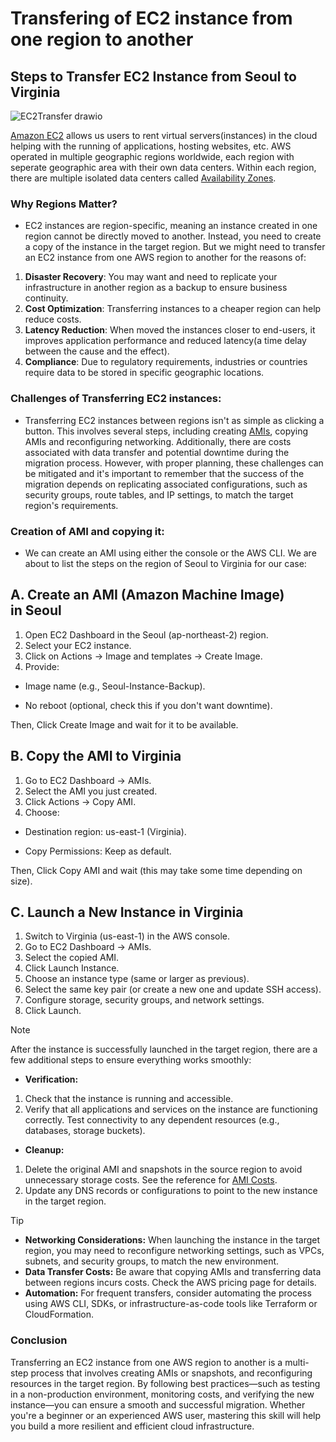 # Transfering of EC2 instance from one region to another 
## Steps to Transfer EC2 Instance from Seoul to Virginia

![EC2Transfer drawio](https://github.com/user-attachments/assets/47697436-38ab-4284-9e44-bc2369b732d4)

[Amazon EC2](https://aws.amazon.com/ec2/getting-started/) allows us users to rent virtual servers(instances) in the cloud helping with the running of applications, hosting websites, etc. AWS operated in multiple geographic regions worldwide, each region with seperate geographic area with their own data centers. Within each region, there are multiple isolated data centers called [Availability Zones](https://docs.aws.amazon.com/AWSEC2/latest/UserGuide/using-regions-availability-zones.html).

### **Why Regions Matter?**
- EC2 instances are region-specific, meaning an instance created in one region cannot be directly moved to another. Instead, you need to create a copy of the instance in the target region. But we might need to transfer an EC2 instance from one AWS region to another for the reasons of:

1. **Disaster Recovery**: You may want and need to replicate your infrastructure in another region as a backup to ensure business continuity.
2. **Cost Optimization**: Transferring instances to a cheaper region can help reduce costs.
3. **Latency Reduction**: When moved the instances closer to end-users, it improves application performance and reduced latency(a time delay between the cause and the effect).
4. **Compliance**: Due to regulatory requirements, industries or countries require data to be stored in specific geographic locations.

### **Challenges of Transferring EC2 instances:**
- Transferring EC2 instances between regions isn't as simple as clicking a button. This involves several steps, including creating [AMIs](https://docs.aws.amazon.com/AWSEC2/latest/UserGuide/AMIs.html), copying AMIs and reconfiguring networking. Additionally, there are costs associated with data transfer and potential downtime during the migration process. However, with proper planning, these challenges can be mitigated and it's important to remember that the success of the migration depends on replicating associated configurations, such as security groups, route tables, and IP settings, to match the target region's requirements.

### **Creation of AMI and copying it:**
- We can create an AMI using either the console or the AWS CLI. We are about to list the steps on the region of Seoul to Virginia for our case:

## A. Create an AMI (Amazon Machine Image) in Seoul
1. Open EC2 Dashboard in the Seoul (ap-northeast-2) region.
2. Select your EC2 instance.
3. Click on Actions → Image and templates → Create Image.
4. Provide:
- Image name (e.g., Seoul-Instance-Backup).
* No reboot (optional, check this if you don't want downtime).

Then, Click Create Image and wait for it to be available.

## B. Copy the AMI to Virginia
1. Go to EC2 Dashboard → AMIs.
2. Select the AMI you just created.
3. Click Actions → Copy AMI.
4. Choose:
- Destination region: us-east-1 (Virginia).
* Copy Permissions: Keep as default.

Then, Click Copy AMI and wait (this may take some time depending on size).

## C. Launch a New Instance in Virginia
1. Switch to Virginia (us-east-1) in the AWS console.
2. Go to EC2 Dashboard → AMIs.
3. Select the copied AMI.
4. Click Launch Instance.
5. Choose an instance type (same or larger as previous).
6. Select the same key pair (or create a new one and update SSH access).
7. Configure storage, security groups, and network settings.
8. Click Launch.

> [!NOTE]
> After the instance is successfully launched in the target region, there are a few additional steps to ensure everything works smoothly:
> - **Verification:**
> 1. Check that the instance is running and accessible.
> 2. Verify that all applications and services on the instance are functioning correctly.
> Test connectivity to any dependent resources (e.g., databases, storage buckets).
> - **Cleanup:**
> 1. Delete the original AMI and snapshots in the source region to avoid unnecessary storage costs. See the reference for [AMI Costs](https://docs.aws.amazon.com/marketplace/latest/userguide/pricing-ami-products.html#pricing-models-for-ami-products).
> 2. Update any DNS records or configurations to point to the new instance in the target region.

> [!TIP]
> - **Networking Considerations:** When launching the instance in the target region, you may need to reconfigure networking settings, such as VPCs, subnets, and security groups, to match the new environment.
> - **Data Transfer Costs:** Be aware that copying AMIs and transferring data between regions incurs costs. Check the AWS pricing page for details.
> - **Automation:** For frequent transfers, consider automating the process using AWS CLI, SDKs, or infrastructure-as-code tools like Terraform or CloudFormation.

### Conclusion
Transferring an EC2 instance from one AWS region to another is a multi-step process that involves creating AMIs or snapshots, and reconfiguring resources in the target region. By following best practices—such as testing in a non-production environment, monitoring costs, and verifying the new instance—you can ensure a smooth and successful migration. Whether you're a beginner or an experienced AWS user, mastering this skill will help you build a more resilient and efficient cloud infrastructure.
